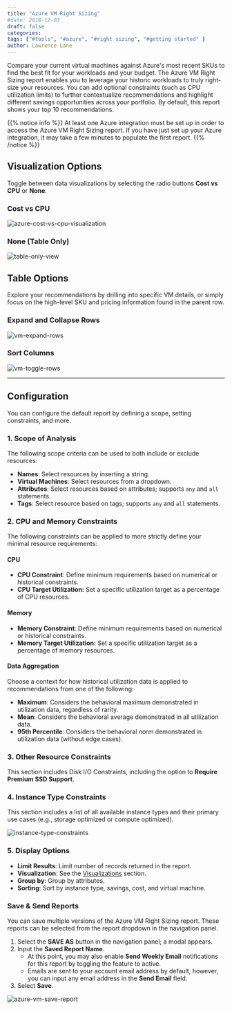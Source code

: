 ```yaml
---
title: "Azure VM Right Sizing"
#date: 2018-12-03
draft: false
categories:
tags: ["#tools", "#azure", "#right sizing", "#getting started" ]
author: Lawrence Lane
---
```


Compare your current virtual machines against Azure's most recent SKUs to find the best fit for your workloads and your budget.  The Azure VM Right Sizing report enables you to leverage your historic workloads to truly right-size your resources. You can add optional constraints (such as CPU utilization limits) to further contextualize recommendations and highlight different savings opportunities across your portfolio. By default, this report shows your top 10 recommendations.

{{% notice info %}}
At least one Azure integration must be set up in order to access the Azure VM Right Sizing report. If you have just set up your Azure integration, it may take a few minutes to populate the first report.
{{% /notice %}}


## Visualization Options

Toggle between data visualizations by selecting the radio buttons **Cost vs CPU** or **None**.

### Cost vs CPU

![azure-cost-vs-cpu-visualization](/images/reports-azure-right-sizing/azure-cost-vs-cpu-visualization.png)

### None (Table Only)

![table-only-view](/images/reports-azure-right-sizing/table-only-view.png)

## Table Options

Explore your recommendations by drilling into specific VM details, or simply focus on the high-level SKU and pricing information found in the parent row.

### Expand and Collapse Rows

![vm-expand-rows](/images/reports-azure-right-sizing/vm-expand-rows.gif)

### Sort Columns

![vm-toggle-rows](/images/reports-azure-right-sizing/vm-rightsizing-toggle-rows.gif)

---

## Configuration

You can configure the default report by defining a scope, setting constraints, and more.

### 1. Scope of Analysis

The following scope criteria can be used to both include or exclude resources:

- **Names**: Select resources by inserting a string.
- **Virtual Machines**: Select resources from a dropdown.
- **Attributes**: Select resources based on attributes; supports `any` and `all` statements.
- **Tags**: Select resource based on tags; supports `any` and `all` statements.

### 2. CPU and Memory Constraints

The following constraints can be applied to more strictly define your minimal resource requirements:

#### CPU

- **CPU Constraint**: Define minimum requirements based on numerical or historical constraints.
- **CPU Target Utilization:** Set a specific utilization target as a percentage of CPU resources.

#### Memory
- **Memory Constraint**: Define minimum requirements based on numerical or historical constraints.
- **Memory Target Utilization:** Set a specific utilization target as a percentage of memory resources.

#### Data Aggregation

Choose a context for how historical utilization data is applied to recommendations from one of the following:

  - **Maximum**: Considers the behavioral maximum demonstrated in utilization data, regardless of rarity.
  - **Mean**: Considers the behavioral average demonstrated in all utilization data.
  - **95th Percentile**: Considers the behavioral norm demonstrated in utilization data (without edge cases).



### 3. Other Resource Constraints

This section includes Disk I/O Constraints, including the option to **Require Premium SSD Support**.

### 4. Instance Type Constraints

This section includes a list of all available instance types and their primary use cases (e.g., storage optimized or compute optimized).

![instance-type-constraints](/images/reports-azure-right-sizing/instance-type-constraints.png)

### 5. Display Options

- **Limit Results**: Limit number of records returned in the report.
- **Visualization**: See the [Visualizations][1] section.
- **Group by**: Group by attributes.
- **Sorting**: Sort by instance type, savings, cost, and virtual machine.

### Save & Send Reports

You can save multiple versions of the Azure VM Right Sizing report. These reports can be selected from the report dropdown in the navigation panel.

1. Select the **SAVE AS** button in the navigation panel; a modal appears.
2. Input the **Saved Report Name**.
    - At this point, you may also enable **Send Weekly Email** notifications for this report by toggling the feature to active.
    - Emails are sent to your account email address by default, however, you can input any email address in the **Send Email** field.
3. Select **Save**.

![azure-vm-save-report](/images/reports-azure-right-sizing/azure-vm-save-report.png)



[1]: /right-sizing/reports-azure-right-sizing/
